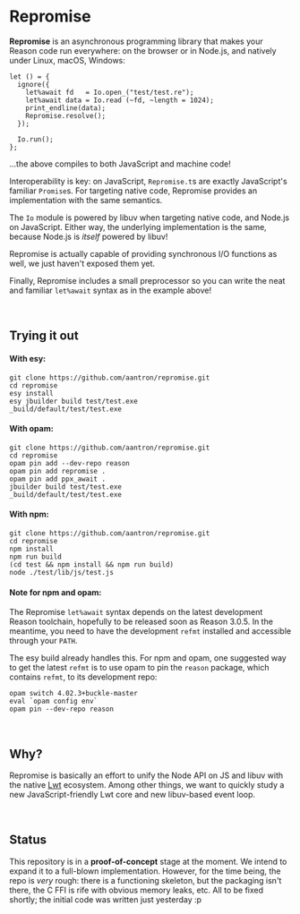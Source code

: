 # Repromise

**Repromise** is an asynchronous programming library that makes your Reason
code run everywhere: on the browser or in Node.js, and natively under Linux,
macOS, Windows:

```reason
let () = {
  ignore({
    let%await fd   = Io.open_("test/test.re");
    let%await data = Io.read (~fd, ~length = 1024);
    print_endline(data);
    Repromise.resolve();
  });

  Io.run();
};
```

...the above compiles to both JavaScript and machine code!

Interoperability is key: on JavaScript, `Repromise.t`s are exactly JavaScript's
familiar `Promise`s. For targeting native code, Repromise provides an
implementation with the same semantics.

The `Io` module is powered by libuv when targeting native code, and Node.js on
JavaScript. Either way, the underlying implementation is the same, because
Node.js is *itself* powered by libuv!

Repromise is actually capable of providing synchronous I/O functions as well, we
just haven't exposed them yet.

Finally, Repromise includes a small preprocessor so you can write the neat and
familiar `let%await` syntax as in the example above!



<br/>

## Trying it out

#### With esy:

```
git clone https://github.com/aantron/repromise.git
cd repromise
esy install
esy jbuilder build test/test.exe
_build/default/test/test.exe
```

#### With opam:

```
git clone https://github.com/aantron/repromise.git
cd repromise
opam pin add --dev-repo reason
opam pin add repromise .
opam pin add ppx_await .
jbuilder build test/test.exe
_build/default/test/test.exe
```

#### With npm:

```
git clone https://github.com/aantron/repromise.git
cd repromise
npm install
npm run build
(cd test && npm install && npm run build)
node ./test/lib/js/test.js
```

#### Note for npm and opam:

The Repromise `let%await` syntax depends on the latest development Reason
toolchain, hopefully to be released soon as Reason 3.0.5. In the meantime, you
need to have the development `refmt` installed and accessible through your
`PATH`.

The esy build already handles this. For npm and opam, one suggested way to get
the latest `refmt` is to use opam to pin the `reason` package, which contains
`refmt`, to its development repo:

```
opam switch 4.02.3+buckle-master
eval `opam config env`
opam pin --dev-repo reason
```



<br/>

## Why?

Repromise is basically an effort to unify the Node API on JS and libuv with the
native [Lwt][lwt] ecosystem. Among other things, we want to quickly study a new
JavaScript-friendly Lwt core and new libuv-based event loop.

[lwt]: https://github.com/ocsigen/lwt



<br/>

## Status

This repository is in a **proof-of-concept** stage at the moment. We intend to
expand it to a full-blown implementation. However, for the time being, the repo
is *very* rough: there is a functioning skeleton, but the packaging isn't there,
the C FFI is rife with obvious memory leaks, etc. All to be fixed shortly; the
initial code was written just yesterday :p


[opam]: http://opam.ocaml.org/
[node]: https://nodejs.org/en/
[npm]: https://www.npmjs.com/
[libuv]: http://libuv.org/
[ctypes]: https://github.com/ocamllabs/ocaml-ctypes
[bs]: https://github.com/BuckleScript/bucklescript
[bsb-native]: https://github.com/bsansouci/bsb-native
[discord]: https://discordapp.com/invite/reasonml
